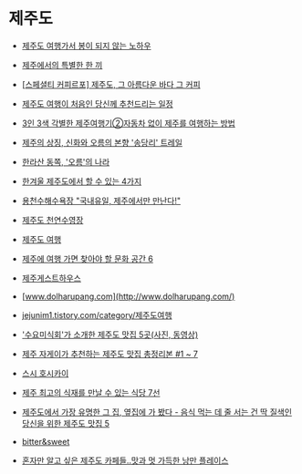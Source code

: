 제주도
======
* [제주도 여행가서 봉이 되지 않는 노하우](http://ppss.kr/archives/43650)

* [제주에서의 특별한 한 끼](http://media.daum.net/life/outdoor/photo/newsview?newsId=20141218133132885)

* [\[스페셜티 커피르포\] 제주도, 그 아름다운 바다 그 커피](http://bwissue.com/cafetour/99638)

* [제주도 여행이 처음인 당신께 추천드리는 일정](http://jejunim1.tistory.com/557)
* [3인 3색 각별한 제주여행기②자동차 없이 제주를 여행하는 방법](http://media.daum.net/life/outdoor/travel/newsview?newsId=20141223134636604&RIGHT_LIFE=R9)
* [제주의 상징, 신화와 오름의 본향 '송당리' 트레일](http://media.daum.net/life/outdoor/travel/newsview?newsId=20150707195615454&RIGHT_LIFE=R4)
* [한라산 동쪽, '오름'의 나라](http://media.daum.net/life/outdoor/travel/newsview?newsId=20150709095818536&RIGHT_LIFE=R7)
* [한겨울 제주도에서 할 수 있는 4가지](http://www.huffingtonpost.kr/2015/01/18/----_n_6495230.html)
* [용천수해수욕장 "국내유일, 제주에서만 만난다!"](https://brunch.co.kr/@tuburkis/21)
* [제주도 천연수영장](http://jejuin.tistory.com/1719)
* [제주도 여행](http://blanchepoupe.tistory.com/tag/%EC%A0%9C%EC%A3%BC%EB%8F%84%20%EC%97%AC%ED%96%89)
* [제주에 여행 가면 찾아야 할 문화 공간 6](http://www.huffingtonpost.kr/2015/10/02/story_n_8231422.html)
* [제주게스트하우스](http://najeju.com/)

* [www.dolharupang.com](http://www.dolharupang.com/)
* [jejunim1.tistory.com/category/제주도여행](http://jejunim1.tistory.com/category/%EC%A0%9C%EC%A3%BC%EB%8F%84%EC%97%AC%ED%96%89)

* ['수요미식회'가 소개한 제주도 맛집 5곳(사진, 동영상)](http://www.huffingtonpost.kr/2015/06/18/story_n_7608864.html)
* [제주 자게이가 추천하는 제주도 맛집 총정리본 #1 ~ 7](http://www.slrclub.com/bbs/vx2.php?id=free&no=25481990)
* [스시 호시카이](http://blog.naver.com/mardukas/220400592544)
* [제주 최고의 식재를 만날 수 있는 식당 7선](http://www.huffingtonpost.kr/2015/08/20/story_n_8013322.html)
* [제주도에서 가장 유명한 그 집, 옆집에 가 봤다 - 음식 먹는 데 줄 서는 건 딱 질색인 당신을 위한 제주도 맛집 5](http://univ20.com/10383.tomorrow)
* [bitter&sweet](http://m.blog.naver.com/PostList.nhn?blogId=djsj10171017)
* [혼자만 알고 싶은 제주도 카페들..맛과 멋 가득한 낭만 플레이스](http://media.daum.net/life/food/restaurant/newsview?newsId=20150925094905846&RIGHT_LIFE=R11)
